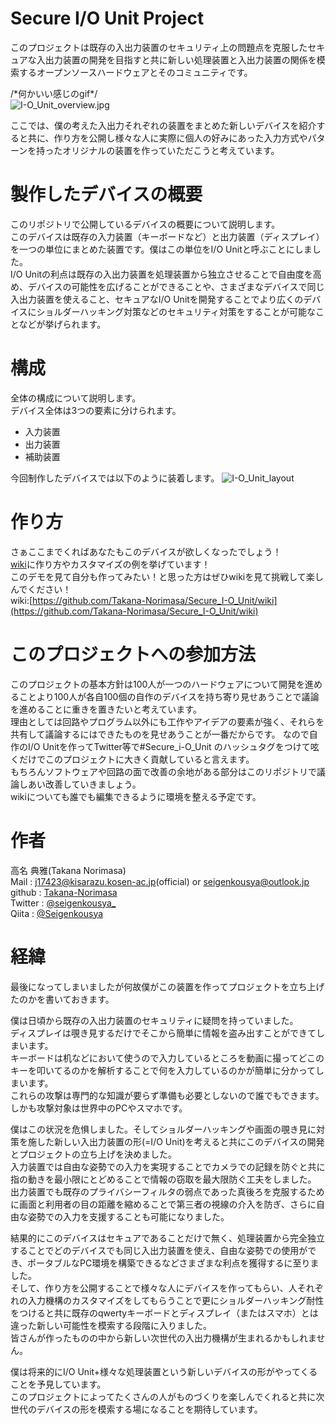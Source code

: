# Secure I/O Unit Project
このプロジェクトは既存の入出力装置のセキュリティ上の問題点を克服したセキュアな入出力装置の開発を目指すと共に新しい処理装置と入出力装置の関係を模索するオープンソースハードウェアとそのコミュニティです。  
  
/\*何かいい感じのgif\*/  
![I-O_Unit_overview.jpg](https://github.com/Takana-Norimasa/Secure_I-O_Unit/blob/master/images/DSC_0491.JPG)  

ここでは、僕の考えた入出力それぞれの装置をまとめた新しいデバイスを紹介すると共に、作り方を公開し様々な人に実際に個人の好みにあった入力方式やパターンを持ったオリジナルの装置を作っていただこうと考えています。  

# 製作したデバイスの概要
このリポジトリで公開しているデバイスの概要について説明します。  
このデバイスは既存の入力装置（キーボードなど）と出力装置（ディスプレイ）を一つの単位にまとめた装置です。僕はこの単位をI/O Unitと呼ぶことにしました。  
I/O Unitの利点は既存の入出力装置を処理装置から独立させることで自由度を高め、デバイスの可能性を広げることができることや、さまざまなデバイスで同じ入出力装置を使えること、セキュアなI/O Unitを開発することでより広くのデバイスにショルダーハッキング対策などのセキュリティ対策をすることが可能なことなどが挙げられます。

# 構成
全体の構成について説明します。  
デバイス全体は3つの要素に分けられます。  
- 入力装置  
- 出力装置
- 補助装置

今回制作したデバイスでは以下のように装着します。
![I-O_Unit_layout](https://github.com/Takana-Norimasa/Secure_I-O_Unit/blob/master/images/DSC_0526.JPG)

# 作り方
さぁここまでくればあなたもこのデバイスが欲しくなったでしょう！  
[wiki](https://github.com/Takana-Norimasa/Secure_I-O_Unit/wiki)に作り方やカスタマイズの例を挙げています！  
このデモを見て自分も作ってみたい！と思った方はぜひwikiを見て挑戦して楽しんでください！   
wiki:[https://github.com/Takana-Norimasa/Secure_I-O_Unit/wiki](https://github.com/Takana-Norimasa/Secure_I-O_Unit/wiki) 

# このプロジェクトへの参加方法
このプロジェクトの基本方針は100人が一つのハードウェアについて開発を進めることより100人が各自100個の自作のデバイスを持ち寄り見せあうことで議論を進めることに重きを置きたいと考えています。  
理由としては回路やプログラム以外にも工作やアイデアの要素が強く、それらを共有して議論するにはできたものを見せあうことが一番だからです。
なので自作のI/O Unitを作ってTwitter等で#Secure_i-O_Unit のハッシュタグをつけて呟くだけでこのプロジェクトに大きく貢献していると言えます。  
もちろんソフトウェアや回路の面で改善の余地がある部分はこのリポジトリで議論しあい改善していきましょう。  
wikiについても誰でも編集できるように環境を整える予定です。  

# 作者
高名 典雅(Takana Norimasa)  
Mail    : j17423@kisarazu.kosen-ac.jp(official) or seigenkousya@outlook.jp   
github	: [Takana-Norimasa](https://github.com/Takana-Norimasa)  
Twitter	: [@seigenkousya_](https://twitter.com/Seigenkousya_)  
Qiita   : [@Seigenkousya](https://qiita.com/Seigenkousya)

# 経緯
最後になってしまいましたが何故僕がこの装置を作ってプロジェクトを立ち上げたのかを書いておきます。  
  
僕は日頃から既存の入出力装置のセキュリティに疑問を持っていました。  
ディスプレイは覗き見するだけでそこから簡単に情報を盗み出すことができてしまいます。  
キーボードは机などにおいて使うので入力しているところを動画に撮ってどこのキーを叩いてるのかを解析することで何を入力しているのかが簡単に分かってしまいます。  
これらの攻撃は専門的な知識が要らず準備も必要としないので誰でもできます。しかも攻撃対象は世界中のPCやスマホです。  
  
僕はこの状況を危惧しました。そしてショルダーハッキングや画面の覗き見に対策を施した新しい入出力装置の形(=I/O Unit)を考えると共にこのデバイスの開発とプロジェクトの立ち上げを決めました。  
入力装置では自由な姿勢での入力を実現することでカメラでの記録を防ぐと共に指の動きを最小限にとどめることで情報の窃取を最大限防ぐ工夫をしました。  
出力装置でも既存のプライバシーフィルタの弱点であった真後ろを克服するために画面と利用者の目の距離を縮めることで第三者の視線の介入を防ぎ、さらに自由な姿勢での入力を支援することも可能になりました。  
  
結果的にこのデバイスはセキュアであることだけで無く、処理装置から完全独立することでどのデバイスでも同じ入出力装置を使え、自由な姿勢での使用ができ、ポータブルなPC環境を構築できるなどさまざまな利点を獲得するに至りました。  
そして、作り方を公開することで様々な人にデバイスを作ってもらい、人それぞれの入力機構のカスタマイズをしてもらうことで更にショルダーハッキング耐性をつけると共に既存のqwertyキーボードとディスプレイ（またはスマホ）とは違った新しい可能性を模索する段階に入りました。  
皆さんが作ったものの中から新しい次世代の入出力機構が生まれるかもしれません。  

僕は将来的にI/O Unit+様々な処理装置という新しいデバイスの形がやってくることを予見しています。  
このプロジェクトによってたくさんの人がものづくりを楽しんでくれると共に次世代のデバイスの形を模索する場になることを期待しています。  
